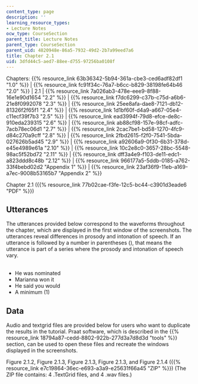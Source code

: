 ```yaml
---
content_type: page
description: ''
learning_resource_types:
- Lecture Notes
ocw_type: CourseSection
parent_title: Lecture Notes
parent_type: CourseSection
parent_uid: 4820948e-86a5-7932-49d2-2b7a99eed7a6
title: Chapter 2.1
uid: 3dfd44c5-aed7-88ee-d755-97256ba0108f
---
```


Chapters: {{% resource_link 63b36342-5b94-361a-cbe3-ced6adf82df1 "1.0" %}} | {{% resource_link fc91f34c-76a7-b6cc-b829-38198fe64b46 "2.0" %}} | 2.1 | {{% resource_link 7a026ab3-478e-eee9-8f88-16e1e90d1654 "2.2" %}} | {{% resource_link f7dc6299-c37b-c75d-a6b6-21e8f0992078 "2.3" %}} | {{% resource_link 25ee8afa-dae8-7121-db12-81326f2f65f1 "2.4" %}} | {{% resource_link 1d1bf60f-d4a9-a667-05e4-c11ecf39f7b3 "2.5" %}} | {{% resource_link ead3994f-79d8-efce-de8c-910eda239315 "2.6" %}} | {{% resource_link ab88cf98-157e-98cf-adfc-7acb78ec06d1 "2.7" %}} | {{% resource_link 2cac7be1-bd58-1270-4fc9-d84c270a9cff "2.8" %}} | {{% resource_link 2fbd2615-f2f0-7541-5bda-027626b5ad45 "2.9" %}} | {{% resource_link a92606a9-0f30-6b31-378d-e45e4989e61a "2.10" %}} | {{% resource_link 10c2e8c0-3657-28bc-5548-98ac5f52bd72 "2.11" %}} | {{% resource_link dff3a4e9-f103-de11-edc1-a823ddd8c48b "2.12" %}} | {{% resource_link 966177a5-5ddb-0185-a762-33f4bebd02d2 "Appendix 1" %}} | {{% resource_link 23af36f9-11eb-a169-a7ec-9008b53165b7 "Appendix 2" %}}

Chapter 2.1 ({{% resource_link 77b02cae-f3fe-12c5-bc44-c3901d3eade6 "PDF" %}})

Utterances
----------

The utterances provided below correspond to the waveforms throughout the chapter, which are displayed in the first window of the screenshots. The utterances reveal differences in prosody and intonation of speech. If an utterance is followed by a number in parentheses (), that means the utterance is part of a series where the prosody and intonation of speech vary.  
 

*   He was nominated
*   Marianna won it
*   He said you would
*   A minimum (1)

Data
----

Audio and textgrid files are provided below for users who want to duplicate the results in the tutorial. Praat software, which is described in the {{% resource_link 18794a87-cedd-8802-922b-277d3a7d8d3d "tools" %}} section, can be used to open these files and recreate the windows displayed in the screenshots.

Figure 2.1.2, Figure 2.1.3, Figure 2.1.3, Figure 2.1.3, and Figure 2.1.4 ({{% resource_link e7c19864-36ec-e693-a3a9-e25631f66a45 "ZIP" %}}) (The ZIP file contains: 4 .TextGrid files, and 4 .wav files.)